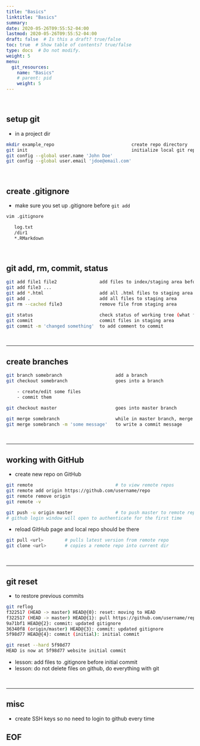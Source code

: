 ```yaml
---
title: "Basics"
linktitle: "Basics"
summary:
date: 2020-05-26T09:55:52-04:00
lastmod: 2020-05-26T09:55:52-04:00
draft: false  # Is this a draft? true/false
toc: true  # Show table of contents? true/false
type: docs  # Do not modify.
weight: 5
menu:
  git_resources:
    name: "Basics"
    # parent: pid
    weight: 5
---
```


<br>

## setup git
- in a project dir
```bash
mkdir example_repo                             create repo directory
git init                                       initialize local git repo, creates .git folder
git config --global user.name 'John Doe'
git config --global user.email 'jdoe@email.com'
```

<br>

## create .gitignore
- make sure you set up .gitignore before `git add`
```bash
vim .gitignore

   log.txt
   /dir1
   *.RMarkdown
```

<br>

## git add, rm, commit, status
```bash
git add file1 file2                add files to index/staging area before committing
git add file3 ...
git add *.html                     add all .html files to staging area
git add .                          add all files to staging area
git rm --cached file3              remove file from staging area

git status                         check status of working tree (what files added, modified, unmodified)
git commit                         commit files in staging area
git commit -m 'changed something'  to add comment to commit
```

<br>

***
## create branches
```bash
git branch somebranch                    add a branch
git checkout somebranch                  goes into a branch

    - create/edit some files
    - commit them

git checkout master                      goes into master branch

git merge somebranch                     while in master branch, merge somebranch
git merge somebranch -m 'some message'   to write a commit message
```

<br>

***
## working with GitHub
- create new repo on GitHub
```bash
git remote                               # to view remote repos
git remote add origin https://github.com/username/repo
git remote remove origin
git remote -v

git push -u origin master                # to push master to remote repo
# github login window will open to authenticate for the first time
```
- reload GitHub page and local repo should be there
```bash
git pull <url>        # pulls latest version from remote repo
git clone <url>       # copies a remote repo into current dir
```

<br>

***
## git reset
- to restore previous commits
```bash
git reflog
f322517 (HEAD -> master) HEAD@{0}: reset: moving to HEAD
f322517 (HEAD -> master) HEAD@{1}: pull https://github.com/username/repo.git: Merge made by the 'recursive' strategy.
9a71bf1 HEAD@{2}: commit: updated gitignore
36340f8 (origin/master) HEAD@{3}: commit: updated gitignore
5f98d77 HEAD@{4}: commit (initial): initial commit

git reset --hard 5f98d77
HEAD is now at 5f98d77 website initial commit
```
- lesson: add files to .gitignore before initial commit
- lesson: do not delete files on github, do everything with git

<br>

***
## misc
- create SSH keys so no need to login to github every time

## EOF
